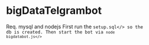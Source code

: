 # bigDataTelgrambot
Req. mysql and nodejs
First run the <code>setup.sql</> so the db is created.
Then start the bot via <code>node bigdatabot.js</>
